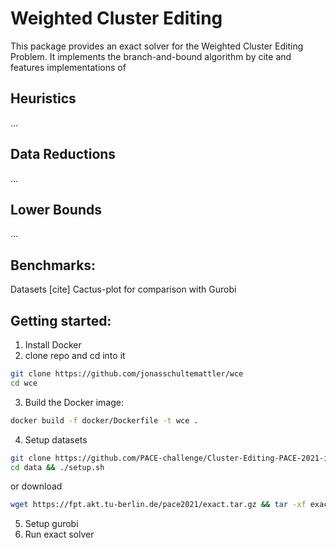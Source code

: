 # Weighted Cluster Editing

This package provides an exact solver for the Weighted Cluster Editing Problem.
It implements the branch-and-bound algorithm by cite and features implementations of
## Heuristics
...
## Data Reductions
...
## Lower Bounds
...

## Benchmarks:
Datasets [cite]
Cactus-plot for comparison with Gurobi

## Getting started:
1. Install Docker
2. clone repo and cd into it
```bash
git clone https://github.com/jonasschultemattler/wce
cd wce
```
3. Build the Docker image:
```bash
docker build -f docker/Dockerfile -t wce .
```
4. Setup datasets
```bash
git clone https://github.com/PACE-challenge/Cluster-Editing-PACE-2021-instances
cd data && ./setup.sh
```
or download
```bash
wget https://fpt.akt.tu-berlin.de/pace2021/exact.tar.gz && tar -xf exact.tar.gz
```
5. Setup gurobi
6. Run exact solver

